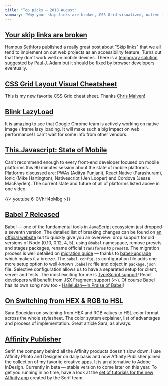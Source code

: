 ```yaml
---
title: "Top picks — 2018 August"
summary: "Why your skip links are broken, CSS Grid visualized, native lazy load, the state of mobile platforms, whats new in Babel 7, color formats and InDesign killer. This and much more on this month top picks!"
---
```


## [Your skip links are broken](https://axesslab.com/skip-links/)

[Hampus Sethfors](https://twitter.com/hampelusken) published a really great post about "Skip links" that we all tend to implement on out web projects as an accessibility feature. Turns out that they don't work well on mobile devices. There is a [temporary solution](https://axesslab.com/skip-links#update-a-better-solution) suggested by [Paul J. Adam](https://twitter.com/pauljadam) but it should be fixed by browser developers eventually.

## [CSS Grid Layout Visual Cheatsheet](http://grid.malven.co/)

This is my new favorite CSS Grid cheat sheet. Thanks [Chris Malven](https://twitter.com/cmalven/)!

## [Blink LazyLoad](https://docs.google.com/document/d/1e8ZbVyUwgIkQMvJma3kKUDg8UUkLRRdANStqKuOIvHg/edit#heading=h.fuqo94v1qejx)

It is amazing to see that Google Chrome team is actively working on native image / frame lazy loading. It will make such a big impact on web performance! I can't wait for some info from other vendors.

## [This.Javascript: State of Mobile](https://youtu.be/6-CVhH4oMbg)

Can't recommend enough to every front-end developer focused on mobile platforms this 90 minutes session about the state of mobile platforms. Platforms discussed are: PWAs (Aditya Punjani), React Native (Parashuram), Ionic (Mike Hartington), Nativescript (Jen Looper) and Cordova (Jesse MacFayden). The current state and future of all of platforms listed above in one video.

{{< youtube 6-CVhH4oMbg >}}

## [Babel 7 Released](https://babeljs.io/blog/2018/08/27/7.0.0)

Babel — one of the fundamental tools in JavaScript ecosystem just dropped a seventh version. The detailed list of breaking changes can be found on [an official website](https://babeljs.io/blog/2018/08/27/7.0.0#major-breaking-changes) but to quickly give you an overview: drop support for old versions of Node (0.10, 0.12, 4, 5), using `@babel` namespace, remove presets and stages packages, rename official `transform`s to `preset`s. The migration process is well detailed on [migration guide](http://babeljs.io/docs/en/next/v7-migration) — thanks to [babel-upgrade](https://babeljs.io/blog/2018/08/27/7.0.0#babel-upgrade) which makes it a breeze. The `babel.config.js` configuration file adds one more setup option to well-known `.babelrc` file and object in `package.json` file. Selective configuration allows us to have a separated setup for client, server and tests. The most exciting for me is [TypeScript support](https://babeljs.io/blog/2018/08/27/7.0.0#typescript-support-babel-preset-typescript)! React developers will benefit from JSX Fragment support (`<>`). Of course Babel has its own song now too - [Hallelujah—In Praise of Babel](https://youtu.be/40abpedBKK8)!

## [On Switching from HEX & RGB to HSL](https://www.sarasoueidan.com/blog/hex-rgb-to-hsl/)

Sara Soueidan on switching from HEX and RGB values to HSL color format across the whole stylesheet. The color system explainer, list of advantages and process of implementation. Great article Sara, as always.

## [Affinity Publisher](https://affinity.serif.com/en-gb/publisher/)

Serif, the company behind all the Affinity products doesn't slow down. I use Affinity Photo and Designer on daily basis and now Affinity Publisher joined the collection of my favorite creative apps. It is an alternative to Adobe InDesign. Currently in beta — stable version to come later on this year. To get you running in no time, have a look at the [set of tutorials for the new Affinity app](https://affinity.serif.com/en-gb/tutorials/publisher/desktop/) created by the Serif team.
